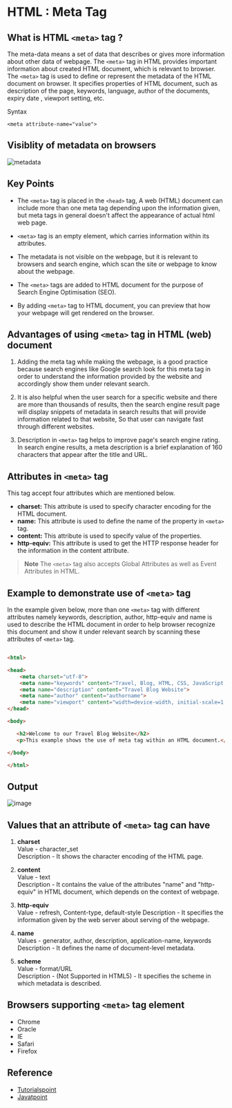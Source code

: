 # HTML : Meta Tag 

## What is HTML ```<meta>``` tag ?
The meta-data means a set of data that describes or gives more information about other data of webpage. The ```<meta>``` tag in HTML provides important information about created HTML document, which is relevant to browser. The ```<meta>``` tag is used to define or represent the metadata of the HTML document on browser. It specifies properties of HTML document, such as description of the page, keywords, language, author of the documents, expiry date , viewport setting, etc.

Syntax 

 ```
 <meta attribute-name="value">
 ```

## Visiblity of metadata on browsers

![metadata](https://user-images.githubusercontent.com/75716335/139000776-830f91e1-fad9-4db0-82e1-3f2fc43525ad.png)

## Key Points

- The ```<meta>``` tag is placed in the ```<head>``` tag, A web (HTML) document can include more than one meta tag depending upon the information given, but meta tags in general doesn't affect the appearance of actual html web page.

- ```<meta>``` tag is an empty element, which carries information within its attributes.

- The metadata is not visible on the webpage, but it is relevant to browsers and search engine, which scan the site or webpage to know about the webpage.

- The ```<meta>``` tags are added to HTML document for the purpose of Search Engine Optimisation (SEO).

- By adding ```<meta>``` tag to HTML document, you can preview that how your webpage will get rendered on the browser. 
 
## Advantages of using ```<meta>``` tag in HTML (web) document

1. Adding the meta tag while making the webpage, is a good practice because search engines like Google search look for this meta tag in order to understand the information provided by the website and accordingly show them under relevant search. 

2. It is also helpful when the user search for a specific website and there are more than thousands of results, then the search engine result page will display snippets of metadata in search results that will provide information related to that website, So that user can navigate fast through different websites.

3. Description in ```<meta>``` tag helps to improve page's search engine rating. In search engine results, a meta description is a brief explanation of 160 characters that appear after the title and URL.

## Attributes in ```<meta>``` tag

This tag accept four attributes which are mentioned below.

- **charset:** This attribute is used to specify character encoding for the HTML document.
- **name:** This attribute is used to define the name of the property in ```<meta>``` tag.
- **content:** This attribute is used to specify value of the properties.
- **http-equiv:** This attribute is used to get the HTTP response header for the information in the content attribute.

>**Note**
>The ```<meta>``` tag also accepts Global Attributes as well as Event Attributes in HTML.

## Example to demonstrate use of ```<meta>``` tag

In the example given below, more than one  ```<meta>``` tag with different attributes namely keywords, description, author, http-equiv and name is used to describe the HTML document in order to help browser recognize this document and show it under relevant search by scanning these attributes of ```<meta>``` tag.

```html

<html> 

<head>  
    <meta charset="utf-8">  
    <meta name="keywords" content="Travel, Blog, HTML, CSS, JavaScript, Website">  
    <meta name="description" content="Travel Blog Website">  
    <meta name="author" content="authorname">  
    <meta name="viewport" content="width=device-width, initial-scale=1.0">    
</head> 

<body>

   <h2>Welcome to our Travel Blog Website</h2>  
   <p>This example shows the use of meta tag within an HTML document.</p> 

</body> 

</html>  

```

## Output

![image](https://user-images.githubusercontent.com/75716335/139000884-6e844ef6-bc75-49f5-a822-b2bd4dd40095.png)
 
## Values that an attribute of ```<meta>``` tag can have

1. **charset**   
   Value - character_set   
   Description - It shows the character encoding of the HTML page.

2. **content**   
   Value - text  
   Description - It contains the value of the attributes "name" and "http-equiv" in HTML document, which depends on the context of webpage.

3. **http-equiv**   
   Value - refresh, Content-type, default-style 
   Description - It specifies the information given by the web server about serving of the webpage.

4. **name**  
   Values - generator, author, description, application-name, keywords
   Description - It defines the name of document-level metadata.

5. **scheme**   
   Value - format/URL   
   Description - (Not Supported in HTML5) - It specifies the scheme in which metadata is described. 

## Browsers supporting ```<meta>``` tag element
- Chrome
- Oracle
- IE
- Safari
- Firefox

## Reference
- [Tutorialspoint](https://www.tutorialspoint.com/html/html_meta_tags.htm)
- [Javatpoint](https://www.javatpoint.com/html-meta-tag)